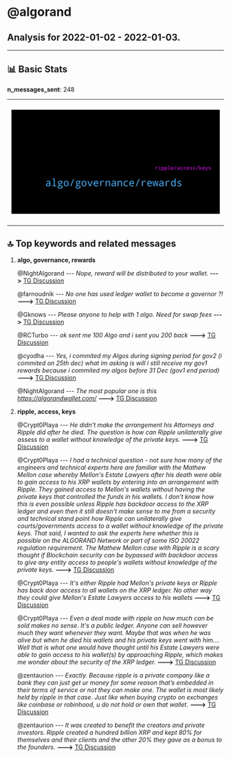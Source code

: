 # **@algorand**
 ## Analysis for **2022-01-02** - **2022-01-03**.

---

## 📊 **Basic Stats**

**n_messages_sent**: 248

---
![wordcloud](algorand_1Days_wordcloud.png)

---


## 🔝 **Top keywords and related messages**

1. **algo, governance, rewards**

    @NightAlgorand --- *Nope, reward will be distributed to your wallet.* **--->** [TG Discussion](https://t.me/algorand/329015)

    @farnoudnik --- *No one has used ledger wallet to become a governor ?!* **--->** [TG Discussion](https://t.me/algorand/328722)

    @Gknows --- *Please anyone to help with 1 algo. Need for  swap fees* **--->** [TG Discussion](https://t.me/algorand/329003)

    @RCTurbo --- *ok sent me 100 Algo and i sent you 200 back* **--->** [TG Discussion](https://t.me/algorand/329005)

    @cyodha --- *Yes, i commited my Algos during signing period for gov2 (i commited on 25th dec) what im asking is will i still receive my gov1 rewards because i commited my algos before 31 Dec (gov1 end period)* **--->** [TG Discussion](https://t.me/algorand/328767)

    @NightAlgorand --- *The most popular one is this https://algorandwallet.com/* **--->** [TG Discussion](https://t.me/algorand/328589)

2. **ripple, access, keys**

    @Crypt0Playa --- *He didn't make the arrangement his Attorneys and Ripple did after he died. The question is how can Ripple unilaterally give assess to a wallet without knowledge of the private keys.* **--->** [TG Discussion](https://t.me/algorand/328901)

    @Crypt0Playa --- *I had a technical question - not sure how many of the engineers and technical experts here are familiar with the Mathew Mellon case whereby Mellon's Estate Lawyers after his death were able to gain access to his XRP wallets by entering into an arrangement with Ripple. They gained access to Mellon's wallets without having the private keys that controlled the funds in his wallets.  I don't know how this is even possible unless Ripple has backdoor access to the XRP ledger and even then it still doesn't make sense to me from a security and technical stand point how Ripple can unilaterally give courts/governments access to a wallet without knowledge of the private keys.  That said, I wanted to ask the experts here whether this is possible on the ALGORAND Network or part of some ISO 20022 regulation requirement.  The Mathew Mellon case with Ripple is a scary thought if Blockchain security can be bypassed with backdoor access to give any entity access to people's wallets without knowledge of the private keys.* **--->** [TG Discussion](https://t.me/algorand/328892)

    @Crypt0Playa --- *It's either Ripple had Mellon's private keys or Ripple has back door access to all wallets on the XRP ledger. No other way they could give Mellon's Estate Lawyers access to his wallets* **--->** [TG Discussion](https://t.me/algorand/328938)

    @Crypt0Playa --- *Even a deal made with ripple on how much can be sold makes no sense. It's a public ledger. Anyone can sell however much they want whenever they want.  Maybe that was when he was alive but when he died his wallets and his private keys went with him.... Well that is what one would have thought until his Estate Lawyers were able to gain access to his wallet(s) by approaching Ripple, which makes me wonder about the security of the XRP ledger.* **--->** [TG Discussion](https://t.me/algorand/328915)

    @zentaurion --- *Exactly. Because ripple is a private company like a bank they can just get ur money for some reason that’s embedded in their terms of service or not they can make one. The wallet is most likely held by ripple in that case. Just like when buying crypto on exchanges like coinbase or robinhood, u do not hold or own that wallet.* **--->** [TG Discussion](https://t.me/algorand/328905)

    @zentaurion --- *It was created to benefit the creators and private investors. Ripple created a hundred billion XRP and kept 80% for themselves and their clients and the other 20% they gave as a bonus to the founders.* **--->** [TG Discussion](https://t.me/algorand/328900)

